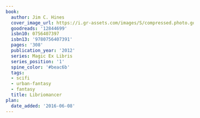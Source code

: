 ```yaml
---
book:
  author: Jim C. Hines
  cover_image_url: https://i.gr-assets.com/images/S/compressed.photo.goodreads.com/books/1318277038l/12844699._SX98_.jpg
  goodreads: '12844699'
  isbn10: 0756407397
  isbn13: '9780756407391'
  pages: '308'
  publication_year: '2012'
  series: Magic Ex Libris
  series_position: '1'
  spine_color: '#beac6b'
  tags:
  - scifi
  - urban-fantasy
  - fantasy
  title: Libriomancer
plan:
  date_added: '2016-06-08'
---
```

